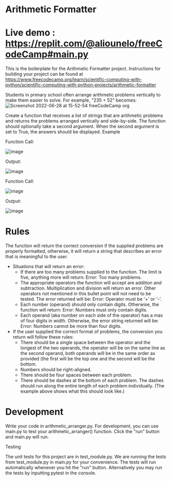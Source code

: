 # Arithmetic Formatter

# Live demo : https://replit.com/@aliounelo/freeCodeCamp#main.py <br > 

This is the boilerplate for the Arithmetic Formatter project. Instructions for building your project can be found at https://www.freecodecamp.org/learn/scientific-computing-with-python/scientific-computing-with-python-projects/arithmetic-formatter

Students in primary school often arrange arithmetic problems vertically to make them easier to solve. For example, "235 + 52" becomes:
![Screenshot 2022-06-28 at 15-52-54 freeCodeCamp org](https://user-images.githubusercontent.com/53930501/176224649-7b0c3766-c8bf-4b0c-b057-d763b1a34f9e.png)

Create a function that receives a list of strings that are arithmetic problems and returns the problems arranged vertically and side-by-side. The function should optionally take a second argument. When the second argument is set to True, the answers should be displayed.
Example

Function Call:

![image](https://user-images.githubusercontent.com/53930501/176224806-45a89921-2d2e-41bd-bae2-ac3c3b52e0d4.png)


Output:

![image](https://user-images.githubusercontent.com/53930501/176224898-7819ea0a-ca3d-4b25-957d-729de04a6d61.png)

Function Call:

![image](https://user-images.githubusercontent.com/53930501/176224972-63dc8964-e3c5-4ff0-8cb1-d803470a91d3.png)


Output:

![image](https://user-images.githubusercontent.com/53930501/176225055-b883189c-f1f1-494a-926a-b91e18bc91fd.png)

<h1><b>Rules</b></h1>

The function will return the correct conversion if the supplied problems are properly formatted, otherwise, it will return a string that describes an error that is meaningful to the user.

+ Situations that will return an error:
  + If there are too many problems supplied to the function. The limit is         five, anything more will return: Error: Too many problems.
  + The appropriate operators the function will accept are addition and           subtraction. Multiplication and division will return an error. Other           operators not mentioned in this bullet point will not need to be tested.       The error returned will be: Error: Operator must be '+' or '-'.
  + Each number (operand) should only contain digits. Otherwise, the function     will return: Error: Numbers must only contain digits.
  + Each operand (aka number on each side of the operator) has a max of four       digits in width. Otherwise, the error string returned will be: Error:         Numbers cannot be more than four digits.
+ If the user supplied the correct format of problems, the conversion you       return will follow these rules:
  + There should be a single space between the operator and the longest of the     two operands, the operator will be on the same line as the second operand,     both operands will be in the same order as provided (the first will be the     top one and the second will be the bottom.
  + Numbers should be right-aligned.
  + There should be four spaces between each problem.
  + There should be dashes at the bottom of each problem. The dashes should       run along the entire length of each problem individually. (The example         above shows what this should look like.)

<h1><b>Development</h1></b>

Write your code in arithmetic_arranger.py. For development, you can use main.py to test your arithmetic_arranger() function. Click the "run" button and main.py will run.

Testing

The unit tests for this project are in test_module.py. We are running the tests from test_module.py in main.py for your convenience. The tests will run automatically whenever you hit the "run" button. Alternatively you may run the tests by inputting pytest in the console.
